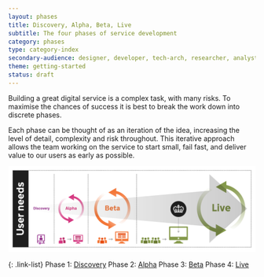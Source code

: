 ```yaml
---
layout: phases
title: Discovery, Alpha, Beta, Live
subtitle: The four phases of service development
category: phases
type: category-index
secondary-audience: designer, developer, tech-arch, researcher, analyst
theme: getting-started
status: draft
---
```



Building a great digital service is a complex task, with many risks. To maximise the chances of success it is best to break the work down into discrete phases. 

Each phase can be thought of as an iteration of the idea, increasing the level of detail, complexity and risk throughout. This iterative approach allows the team working on the service to start small, fail fast, and deliver value to our users as early as possible.

<img class="phase-diagram" src="/service-manual/assets/images/DBD_Graph.jpg" alt="Diagram showing the four main development phases of a digital by default service" />

{: .link-list} 
Phase 1: [Discovery](/service-manual/phases/discovery.html)
Phase 2: [Alpha](/service-manual/phases/alpha.html)
Phase 3: [Beta](/service-manual/phases/beta.html)
Phase 4: [Live](/service-manual/phases/live.html)
